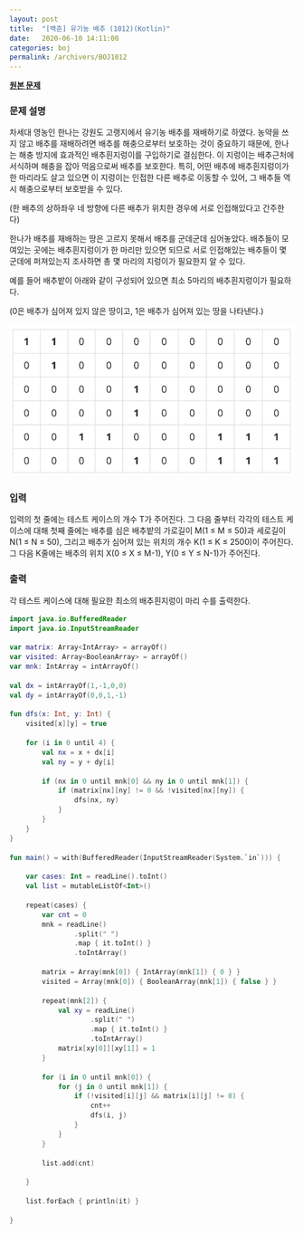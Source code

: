 ```yaml
---
layout: post
title:  "[백준] 유기농 배추 (1012)(Kotlin)"
date:   2020-06-10 14:11:00
categories: boj
permalink: /archivers/BOJ1012
---
```


**[원본 문제](https://www.acmicpc.net/problem/1012)**

### 문제 설명

차세대 영농인 한나는 강원도 고랭지에서 유기농 배추를 재배하기로 하였다. 농약을 쓰지 않고 배추를 재배하려면 배추를 해충으로부터 보호하는 것이 중요하기 때문에, 한나는 해충 방지에 효과적인 배추흰지렁이를 구입하기로 결심한다. 이 지렁이는 배추근처에 서식하며 해충을 잡아 먹음으로써 배추를 보호한다. 특히, 어떤 배추에 배추흰지렁이가 한 마리라도 살고 있으면 이 지렁이는 인접한 다른 배추로 이동할 수 있어, 그 배추들 역시 해충으로부터 보호받을 수 있다.

(한 배추의 상하좌우 네 방향에 다른 배추가 위치한 경우에 서로 인접해있다고 간주한다)

한나가 배추를 재배하는 땅은 고르지 못해서 배추를 군데군데 심어놓았다. 배추들이 모여있는 곳에는 배추흰지렁이가 한 마리만 있으면 되므로 서로 인접해있는 배추들이 몇 군데에 퍼져있는지 조사하면 총 몇 마리의 지렁이가 필요한지 알 수 있다.

예를 들어 배추밭이 아래와 같이 구성되어 있으면 최소 5마리의 배추흰지렁이가 필요하다.

(0은 배추가 심어져 있지 않은 땅이고, 1은 배추가 심어져 있는 땅을 나타낸다.)

![그림 1](/images/boj1012-1.png)


### 입력

입력의 첫 줄에는 테스트 케이스의 개수 T가 주어진다. 그 다음 줄부터 각각의 테스트 케이스에 대해 첫째 줄에는 배추를 심은 배추밭의 가로길이 M(1 ≤ M ≤ 50)과 세로길이 N(1 ≤ N ≤ 50), 그리고 배추가 심어져 있는 위치의 개수 K(1 ≤ K ≤ 2500)이 주어진다. 그 다음 K줄에는 배추의 위치 X(0 ≤ X ≤ M-1), Y(0 ≤ Y ≤ N-1)가 주어진다.


### 출력

각 테스트 케이스에 대해 필요한 최소의 배추흰지렁이 마리 수를 출력한다.



```kotlin
import java.io.BufferedReader
import java.io.InputStreamReader

var matrix: Array<IntArray> = arrayOf()
var visited: Array<BooleanArray> = arrayOf()
var mnk: IntArray = intArrayOf()

val dx = intArrayOf(1,-1,0,0)
val dy = intArrayOf(0,0,1,-1)

fun dfs(x: Int, y: Int) {
    visited[x][y] = true

    for (i in 0 until 4) {
        val nx = x + dx[i]
        val ny = y + dy[i]

        if (nx in 0 until mnk[0] && ny in 0 until mnk[1]) {
            if (matrix[nx][ny] != 0 && !visited[nx][ny]) {
                dfs(nx, ny)
            }
        }
    }
}

fun main() = with(BufferedReader(InputStreamReader(System.`in`))) {

    var cases: Int = readLine().toInt()
    val list = mutableListOf<Int>()

    repeat(cases) {
        var cnt = 0
        mnk = readLine()
                .split(" ")
                .map { it.toInt() }
                .toIntArray()

        matrix = Array(mnk[0]) { IntArray(mnk[1]) { 0 } }
        visited = Array(mnk[0]) { BooleanArray(mnk[1]) { false } }

        repeat(mnk[2]) {
            val xy = readLine()
                    .split(" ")
                    .map { it.toInt() }
                    .toIntArray()
            matrix[xy[0]][xy[1]] = 1
        }

        for (i in 0 until mnk[0]) {
            for (j in 0 until mnk[1]) {
                if (!visited[i][j] && matrix[i][j] != 0) {
                    cnt++
                    dfs(i, j)
                }
            }
        }

        list.add(cnt)

    }

    list.forEach { println(it) }

}
```
